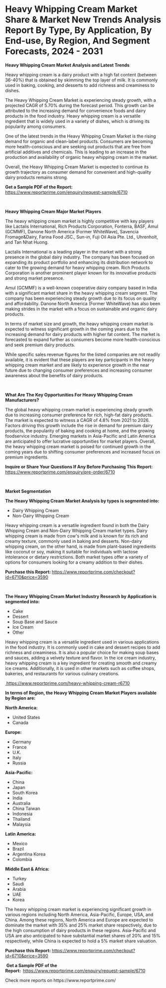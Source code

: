 <p><h1>Heavy Whipping Cream Market Share & Market New Trends Analysis Report By Type, By Application, By End-use, By Region, And Segment Forecasts, 2024 - 2031</h1></p><p><strong>Heavy Whipping Cream Market Analysis and Latest Trends</strong></p>
<p><p>Heavy whipping cream is a dairy product with a high fat content (between 36-40%) that is obtained by skimming the top layer of milk. It is commonly used in baking, cooking, and desserts to add richness and creaminess to dishes. </p><p>The Heavy Whipping Cream Market is experiencing steady growth, with a projected CAGR of 5.70% during the forecast period. This growth can be attributed to the increasing demand for convenience foods and dairy products in the food industry. Heavy whipping cream is a versatile ingredient that is widely used in a variety of dishes, which is driving its popularity among consumers.</p><p>One of the latest trends in the Heavy Whipping Cream Market is the rising demand for organic and clean-label products. Consumers are becoming more health-conscious and are seeking out products that are free from artificial additives and chemicals. This is leading to an increase in the production and availability of organic heavy whipping cream in the market.</p><p>Overall, the Heavy Whipping Cream Market is expected to continue its growth trajectory as consumer demand for convenient and high-quality dairy products remains strong.</p></p>
<p><strong>Get a Sample PDF of the Report:&nbsp;</strong> <a href="https://www.reportprime.com/enquiry/request-sample/6710">https://www.reportprime.com/enquiry/request-sample/6710</a></p>
<p>&nbsp;</p>
<p><strong>Heavy Whipping Cream Major Market Players</strong></p>
<p><p>The heavy whipping cream market is highly competitive with key players like Lactalis International, Rich Products Corporation, Fonterra, BASF, Amul (GCMMF), Danone North America (Former WhiteWave), Savencia Fromage&Dairy, Farina Food JSC., Sun-in, Fuji Oil Asia Pte. Ltd., Uhrenholt, and Tan Nhat Huong. </p><p>Lactalis International is a leading player in the market with a strong presence in the global dairy industry. The company has been focused on expanding its product portfolio and enhancing its distribution network to cater to the growing demand for heavy whipping cream. Rich Products Corporation is another prominent player known for its innovative products and strong market presence.</p><p>Amul (GCMMF) is a well-known cooperative dairy company based in India with a significant market share in the heavy whipping cream segment. The company has been experiencing steady growth due to its focus on quality and affordability. Danone North America (Former WhiteWave) has also been making strides in the market with a focus on sustainable and organic dairy products.</p><p>In terms of market size and growth, the heavy whipping cream market is expected to witness significant growth in the coming years due to the increasing demand for dairy products with higher fat content. The market is forecasted to expand further as consumers become more health-conscious and seek premium dairy products.</p><p>While specific sales revenue figures for the listed companies are not readily available, it is evident that these players are key participants in the heavy whipping cream market and are likely to experience growth in the near future due to changing consumer preferences and increasing consumer awareness about the benefits of dairy products.</p></p>
<p>&nbsp;</p>
<p><strong>What Are The Key Opportunities For Heavy Whipping Cream Manufacturers?</strong></p>
<p><p>The global heavy whipping cream market is experiencing steady growth due to increasing consumer preference for rich, high-fat dairy products. The market is expected to witness a CAGR of 4.8% from 2021 to 2026. Factors driving this growth include the rise in demand for premium dairy products, the popularity of baking and cooking at home, and the growing foodservice industry. Emerging markets in Asia-Pacific and Latin America are anticipated to offer lucrative opportunities for market players. Overall, the heavy whipping cream market is poised for continued growth in the coming years due to shifting consumer preferences and increased focus on premium ingredients.</p></p>
<p><strong>Inquire or Share Your Questions If Any Before Purchasing This Report:</strong> <a href="https://www.reportprime.com/enquiry/pre-order/6710">https://www.reportprime.com/enquiry/pre-order/6710</a></p>
<p>&nbsp;</p>
<p><strong>Market Segmentation</strong></p>
<p><strong>The Heavy Whipping Cream Market Analysis by types is segmented into:</strong></p>
<p><ul><li>Dairy Whipping Cream</li><li>Non-Dairy Whipping Cream</li></ul></p>
<p><p>Heavy whipping cream is a versatile ingredient found in both the Dairy Whipping Cream and Non-Dairy Whipping Cream market types. Dairy whipping cream is made from cow's milk and is known for its rich and creamy texture, commonly used in baking and desserts. Non-dairy whipping cream, on the other hand, is made from plant-based ingredients like coconut or soy, making it suitable for individuals with lactose intolerance or dietary restrictions. Both market types offer a variety of options for consumers looking for a creamy addition to their dishes.</p></p>
<p><strong>Purchase this Report:&nbsp;</strong><a href="https://www.reportprime.com/checkout?id=6710&price=3590">https://www.reportprime.com/checkout?id=6710&price=3590</a></p>
<p>&nbsp;</p>
<p><strong>The Heavy Whipping Cream Market Industry Research by Application is segmented into:</strong></p>
<p><ul><li>Cake</li><li>Dessert</li><li>Soup Base and Sauce</li><li>Ice Cream</li><li>Other</li></ul></p>
<p><p>Heavy whipping cream is a versatile ingredient used in various applications in the food industry. It is commonly used in cake and dessert recipes to add richness and creaminess. It is also a popular choice for making soup bases and sauces, adding a velvety texture and flavor. In the ice cream industry, heavy whipping cream is a key ingredient for creating smooth and creamy ice creams. Additionally, it is used in other markets such as coffee shops, bakeries, and restaurants for various culinary creations.</p></p>
<p><a href="https://www.reportprime.com/heavy-whipping-cream-r6710">&nbsp;https://www.reportprime.com/heavy-whipping-cream-r6710</a></p>
<p><strong>In terms of Region, the Heavy Whipping Cream Market Players available by Region are:</strong></p>
<p>
    <p> <strong> North America: </strong>
        <ul>
            <li>United States</li>
            <li>Canada</li>
        </ul>
        </p> 
    <p> <strong> Europe: </strong>
        <ul>
            <li>Germany</li>
            <li>France</li>
            <li>U.K.</li>
            <li>Italy</li>
            <li>Russia</li>
        </ul>
        </p> 
    <p> <strong> Asia-Pacific: </strong>
        <ul>
            <li>China</li>
            <li>Japan</li>
            <li>South Korea</li>
            <li>India</li>
            <li>Australia</li>
            <li>China Taiwan</li>
            <li>Indonesia</li>
            <li>Thailand</li>
            <li>Malaysia</li>
        </ul>
        </p> 
    <p> <strong> Latin America: </strong>
        <ul>
            <li>Mexico</li>
            <li>Brazil</li>
            <li>Argentina Korea</li>
            <li>Colombia</li>
        </ul>
        </p> 
    <p> <strong> Middle East & Africa: </strong>
        <ul>
            <li>Turkey</li>
            <li>Saudi</li>
            <li>Arabia</li>
            <li>UAE</li>
            <li>Korea</li>
        </ul>
    </p>
    </p>
<p><p>The heavy whipping cream market is experiencing significant growth in various regions including North America, Asia-Pacific, Europe, USA, and China. Among these regions, North America and Europe are expected to dominate the market with 35% and 25% market share respectively, due to the high consumption of dairy products in these regions. Asia-Pacific and USA are also anticipated to have substantial market shares of 20% and 15% respectively, while China is expected to hold a 5% market share valuation.</p></p>
<p><strong>Purchase this Report: </strong><a href="https://www.reportprime.com/checkout?id=6710&price=3590">https://www.reportprime.com/checkout?id=6710&price=3590</a></p>
<p>&nbsp;<strong>Get a Sample PDF of the Report:&nbsp;&nbsp;</strong><a href="https://www.reportprime.com/enquiry/request-sample/6710">https://www.reportprime.com/enquiry/request-sample/6710</a></p>
<p><strong></strong></p>
<p>Check more reports on https://www.reportprime.com/</p>